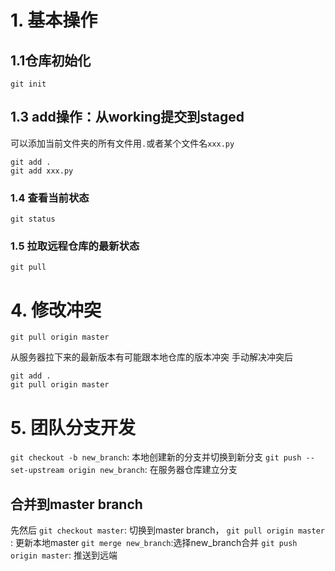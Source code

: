 # 1. 基本操作
## 1.1仓库初始化
```
git init
```
## 1.3 add操作：从working提交到staged
可以添加当前文件夹的所有文件用`.`或者某个文件名`xxx.py`
```
git add .
git add xxx.py
```
### 1.4 查看当前状态
```
git status
```
### 1.5 拉取远程仓库的最新状态
```
git pull
```
# 4. 修改冲突
```
git pull origin master
```
从服务器拉下来的最新版本有可能跟本地仓库的版本冲突
手动解决冲突后
```
git add .
git pull origin master
```
# 5. 团队分支开发

`git checkout -b new_branch`: 本地创建新的分支并切换到新分支
`git push --set-upstream origin new_branch`: 在服务器仓库建立分支
## 合并到master branch
先然后
`git checkout master`: 切换到master branch，
`git pull origin master` : 更新本地master
`git merge new_branch`:选择new_branch合并
`git push origin master`: 推送到远端